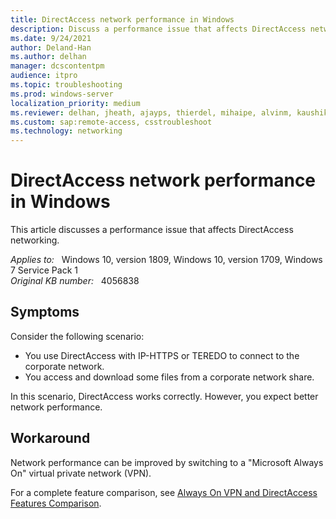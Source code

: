 ```yaml
---
title: DirectAccess network performance in Windows
description: Discuss a performance issue that affects DirectAccess networking.
ms.date: 9/24/2021
author: Deland-Han
ms.author: delhan
manager: dcscontentpm
audience: itpro
ms.topic: troubleshooting
ms.prod: windows-server
localization_priority: medium
ms.reviewer: delhan, jheath, ajayps, thierdel, mihaipe, alvinm, kaushika
ms.custom: sap:remote-access, csstroubleshoot
ms.technology: networking
---
```

# DirectAccess network performance in Windows

This article discusses a performance issue that affects DirectAccess networking.

_Applies to:_ &nbsp; Windows 10, version 1809, Windows 10, version 1709, Windows 7 Service Pack 1  
_Original KB number:_ &nbsp; 4056838

## Symptoms

Consider the following scenario:

- You use DirectAccess with IP-HTTPS or TEREDO to connect to the corporate network.  
- You access and download some files from a corporate network share.  

In this scenario, DirectAccess works correctly. However, you expect better network performance.  

## Workaround

Network performance can be improved by switching to a "Microsoft Always On" virtual private network (VPN).

For a complete feature comparison, see [Always On VPN and DirectAccess Features Comparison](/windows-server/remote/remote-access/vpn/vpn-map-da).
